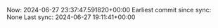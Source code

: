 Now: 2024-06-27 23:37:47.591820+00:00 Earliest commit since sync: None Last sync: 2024-06-27 19:11:41+00:00
